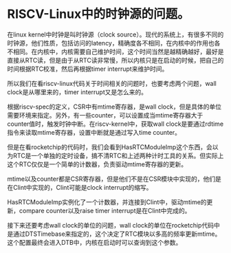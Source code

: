 # RISCV-Linux中的时钟源的问题。

在linux kernel中时钟是叫时钟源（clock source）。现代的系统上，有很多不同的时钟源，他们性质，包括访问的latency，精确度各不相同，在内核中的作用也各不相同。在内核中，内核需要自己维护时间，这个时间当然是越精确越好，最好是直接从RTC读，但是由于从RTC读非常慢，所以内核只是在启动的时候，把自己的时间根据RTC校准，然后再根据timer interrupt来维护时间。

所以我们在看riscv-linux代码关于时间相关的问题时，也要考虑两个问题，wall clock是从哪里来的，timer interrupt又是怎么来的。

根据riscv-spec的定义，CSR中有mtime寄存器，是wall clock，但是具体的单位需要环境来指定。另外，有一些counter，可以设置成当mtime寄存器大于counter值时，触发时钟中断。在riscv-kernel中，获取wall clock是要通过rdtime指令来读取mtime寄存器，设置中断就是通过写入time counter。

但是在看rocketchip的代码时，我们会看到HasRTCModuleImp这个东西，会以为RTC是一个单独的定时设备，搞不清RTC和上述两种计时工具的关系。但实际上这个RTC仅仅是一个简单的计数器，负责驱动mtime寄存器的更新。

mtime以及counter都是CSR寄存器，但是他们不是在CSR模块中实现的，他们是在Clint中实现的，Clint可能是clock interrupt的缩写。

HasRTCModuleImp实例化了一个计数器，并连接到Clint中，驱动mtime的更新，compare counter以及raise timer interrupt是在Clint中完成的。

接下来还要考虑wall clock的单位的问题，wall clock的单位在rocketchip代码中是通过DTSTimebase来指定的，这个决定了RTC模块以多高的频率更新mtime。这个配置最终会进入DTB中，内核在启动时可以查询到这个参数。

